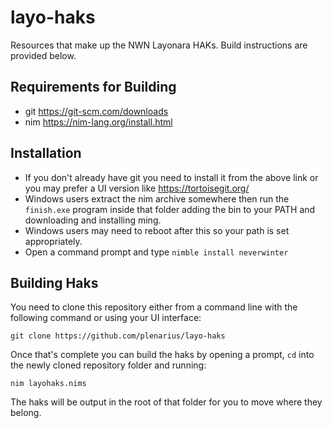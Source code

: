 # layo-haks
Resources that make up the NWN Layonara HAKs. Build instructions are provided below.

## Requirements for Building
* git https://git-scm.com/downloads
* nim https://nim-lang.org/install.html

## Installation
* If you don't already have git you need to install it from the above link or you may prefer a UI version like https://tortoisegit.org/
* Windows users extract the nim archive somewhere then run the `finish.exe` program inside that folder adding the bin to your PATH and downloading and installing ming.
* Windows users may need to reboot after this so your path is set appropriately.
* Open a command prompt and type `nimble install neverwinter`

## Building Haks
You need to clone this repository either from a command line with the following command or using your UI interface:

`git clone https://github.com/plenarius/layo-haks`

Once that's complete you can build the haks by opening a prompt, `cd` into the newly cloned repository folder and running:

`nim layohaks.nims`

The haks will be output in the root of that folder for you to move where they belong.
